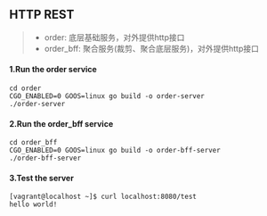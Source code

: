 ## HTTP REST
> * order: 底层基础服务，对外提供http接口
> * order_bff: 聚合服务(裁剪、聚合底层服务)，对外提供http接口

#### 1.Run the order service
```
cd order
CGO_ENABLED=0 GOOS=linux go build -o order-server
./order-server
```

#### 2.Run the order_bff service
```
cd order_bff
CGO_ENABLED=0 GOOS=linux go build -o order-bff-server
./order-bff-server
```

#### 3.Test the server
```
[vagrant@localhost ~]$ curl localhost:8080/test
hello world!
```